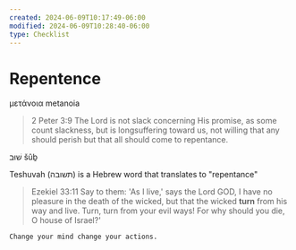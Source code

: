 ```yaml
---
created: 2024-06-09T10:17:49-06:00
modified: 2024-06-09T10:28:40-06:00
type: Checklist
---
```


# Repentence

μετάνοια metanoia

> 2 Peter 3:9
> The Lord is not slack concerning His promise, as some count slackness, but is longsuffering toward us, not willing that any should perish but that all should come to repentance.

שׁוּב 
šûḇ

Teshuvah (תשובה) is a Hebrew word that translates to "repentance"

> Ezekiel 33:11
> Say to them: 'As I live,' says the Lord GOD, 
> I have no pleasure in the death of the wicked, 
> but that the wicked **turn** from his way and live. 
> Turn, turn from your evil ways! For why should you die, O house of Israel?'

```
Change your mind change your actions.
```
